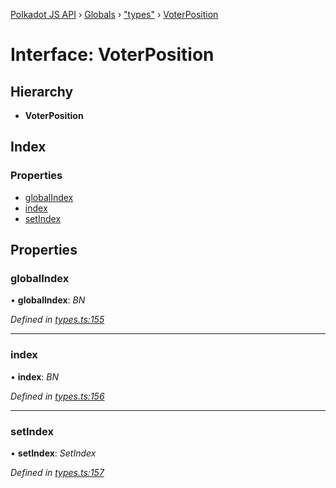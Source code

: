 [Polkadot JS API](../README.md) › [Globals](../globals.md) › ["types"](../modules/_types_.md) › [VoterPosition](_types_.voterposition.md)

# Interface: VoterPosition

## Hierarchy

* **VoterPosition**

## Index

### Properties

* [globalIndex](_types_.voterposition.md#globalindex)
* [index](_types_.voterposition.md#index)
* [setIndex](_types_.voterposition.md#setindex)

## Properties

###  globalIndex

• **globalIndex**: *BN*

*Defined in [types.ts:155](https://github.com/polkadot-js/api/blob/011e24bd49/packages/api-derive/src/types.ts#L155)*

___

###  index

• **index**: *BN*

*Defined in [types.ts:156](https://github.com/polkadot-js/api/blob/011e24bd49/packages/api-derive/src/types.ts#L156)*

___

###  setIndex

• **setIndex**: *SetIndex*

*Defined in [types.ts:157](https://github.com/polkadot-js/api/blob/011e24bd49/packages/api-derive/src/types.ts#L157)*
